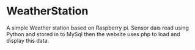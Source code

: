 # WeatherStation
A simple Weather station based on Raspberry pi. Sensor dais read using Python and stored in to MySql then the website uses php to load and display this data.

